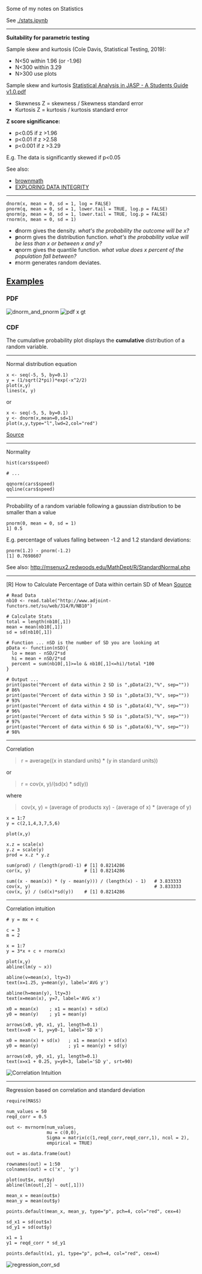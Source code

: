 Some of my notes on Statistics

See [./stats.ipynb](./stats.ipynb)

----
**Suitability for parametric testing**

Sample skew and kurtosis (Cole Davis, Statistical Testing, 2019):

- N<50 within 1.96 (or -1.96)
- N<300 within 3.29
- N>300 use plots

Sample skew and kurtosis [Statistical Analysis in JASP - A Students Guide v1.0.pdf](https://static.jasp-stats.org/Statistical%20Analysis%20in%20JASP%20-%20A%20Students%20Guide%20v1.0.pdf)

- Skewness Z = skewness / Skewness standard error 
- Kurtosis Z = kurtosis / kurtosis standard error

**Z score significance:** 

- p<0.05 if z >1.96 
- p<0.01 if z >2.58 
- p<0.001 if z >3.29 

E.g. The data is significantly skewed if p<0.05

See also:

- [brownmath](https://brownmath.com/stat/shape.htm) 
- [EXPLORING DATA INTEGRITY](https://static.jasp-stats.org/Statistical%20Analysis%20in%20JASP%20-%20A%20Students%20Guide%20v1.0.pdf)
----

```
dnorm(x, mean = 0, sd = 1, log = FALSE)
pnorm(q, mean = 0, sd = 1, lower.tail = TRUE, log.p = FALSE)
qnorm(p, mean = 0, sd = 1, lower.tail = TRUE, log.p = FALSE)
rnorm(n, mean = 0, sd = 1)
```

 - **d**norm gives the density. *what's the probability the outcome will be x?*
 - **p**norm gives the distribution function. *what's the probability value will be less than x or between x and y?*
 - **q**norm gives the quantile function. *what value does x percent of the population fall between?*
 - **r**norm generates random deviates. 

[Examples](http://statweb.stanford.edu/~susan/courses/s141/Rlab2sol/)
---
### PDF

![dnorm_and_pnorm](./dnorm_pnorm.PNG)
![pdf x gt](./pdf_probability_x_gt.PNG)

### CDF

The cumulative probability plot displays the **cumulative** distribution of a random variable.

----

Normal distribution equation

```
x <- seq(-5, 5, by=0.1)
y = (1/sqrt(2*pi))*exp(-x^2/2)
plot(x,y)
lines(x, y)
```

or 

```
x <- seq(-5, 5, by=0.1)
y <- dnorm(x,mean=0,sd=1)
plot(x,y,type="l",lwd=2,col="red")
```

[Source](http://msenux2.redwoods.edu/MathDept/R/StandardNormal.php)

----

Normality

```
hist(cars$speed)

# ...

qqnorm(cars$speed)
qqline(cars$speed)
```

----

Probability of a random variable following a gaussian distribution to be smaller than a value

```
pnorm(0, mean = 0, sd = 1)
1] 0.5
```

E.g. percentage of values falling between -1.2 and 1.2 standard deviations:

```
pnorm(1.2) - pnorm(-1.2)
[1] 0.7698607
```

See also: http://msenux2.redwoods.edu/MathDept/R/StandardNormal.php

----

[R] How to Calculate Percentage of Data within certain SD of Mean [Source](https://stat.ethz.ch/pipermail/r-help/2012-February/302515.html)

```
# Read Data
nb10 <- read.table("http://www.adjoint-functors.net/su/web/314/R/NB10") 

# Calculate Stats
total = length(nb10[,1])
mean = mean(nb10[,1])
sd = sd(nb10[,1])

# Function ... nSD is the number of SD you are looking at
pData <- function(nSD){
  lo = mean - nSD/2*sd
  hi = mean + nSD/2*sd
  percent = sum(nb10[,1]>=lo & nb10[,1]<=hi)/total *100
}

# Output ... 
print(paste("Percent of data within 2 SD is ",pData(2),"%", sep=""))  # 86%
print(paste("Percent of data within 3 SD is ",pData(3),"%", sep=""))  # 93%
print(paste("Percent of data within 4 SD is ",pData(4),"%", sep=""))  # 96%
print(paste("Percent of data within 5 SD is ",pData(5),"%", sep=""))  # 97%
print(paste("Percent of data within 6 SD is ",pData(6),"%", sep=""))  # 98%
```

----

Correlation

> r = average((x in standard units) * (y in standard units))

or

> r = cov(x, y)/(sd(x) * sd(y))

where

> cov(x, y) = (average of products xy) - (average of x) * (average of y)

```
x = 1:7
y = c(2,1,4,3,7,5,6)

plot(x,y)

x.z = scale(x)
y.z = scale(y)
prod = x.z * y.z

sum(prod) / (length(prod)-1) # [1] 0.8214286
cor(x, y)                    # [1] 0.8214286

sum((x - mean(x)) * (y - mean(y))) / (length(x) - 1)   # 3.833333
cov(x, y)                                              # 3.833333
cov(x, y) / (sd(x)*sd(y))    # [1] 0.8214286
```

----

Correlation intuition

```
# y = mx + c

c = 3
m = 2

x = 1:7
y = 3*x + c + rnorm(x)

plot(x,y)
abline(lm(y ~ x))

abline(v=mean(x), lty=3)
text(x=1.25, y=mean(y), label='AVG y')

abline(h=mean(y), lty=3)
text(x=mean(x), y=7, label='AVG x')

x0 = mean(x)    ; x1 = mean(x) + sd(x)
y0 = mean(y)    ; y1 = mean(y)

arrows(x0, y0, x1, y1, length=0.1)
text(x=x0 + 1, y=y0-1, label='SD x')

x0 = mean(x) + sd(x)   ; x1 = mean(x) + sd(x)
y0 = mean(y)           ; y1 = mean(y) + sd(y)

arrows(x0, y0, x1, y1, length=0.1)
text(x=x1 + 0.25, y=y0+3, label='SD y', srt=90)
```

![Correlation Intuition](./Correlation_intuition.png)

----

Regression based on correlation and standard deviation

```
require(MASS)

num_values = 50
reqd_corr = 0.5

out <- mvrnorm(num_values, 
               mu = c(0,0), 
               Sigma = matrix(c(1,reqd_corr,reqd_corr,1), ncol = 2),
               empirical = TRUE)

out = as.data.frame(out)

rownames(out) = 1:50
colnames(out) = c('x', 'y')

plot(out$x, out$y)
abline(lm(out[,2] ~ out[,1]))

mean_x = mean(out$x)
mean_y = mean(out$y)

points.default(mean_x, mean_y, type="p", pch=4, col="red", cex=4)

sd_x1 = sd(out$x)
sd_y1 = sd(out$y)

x1 = 1
y1 = reqd_corr * sd_y1

points.default(x1, y1, type="p", pch=4, col="red", cex=4)
```

![regression_corr_sd](./regression_corr_sd.png)
